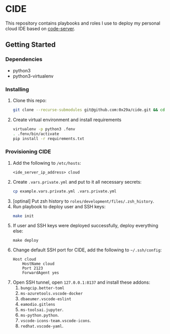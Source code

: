 # CIDE

This repository contains playbooks and roles I use to deploy my personal cloud IDE based on [code-server](https://github.com/cdr/code-server).

## Getting Started

### Dependencies

* python3
* python3-virtualenv

### Installing

1. Clone this repo:
    ```bash
    git clone --recurse-submodules git@github.com:0x29a/cide.git && cd cide
    ```
1. Create virtual environment and install requirements
    ```bash
    virtualenv -p python3 .fenv
    . .fenv/bin/activate
    pip install -r requirements.txt
    ```

### Provisioning CIDE

1. Add the following to `/etc/hosts`:
    ```
    <ide_server_ip_address> cloud
    ```
1. Create `.vars.private.yml` and put to it all necessary secrets:
    ```bash
    cp example.vars.private.yml .vars.private.yml
    ```
1. [optinal] Put zsh history to `roles/development/files/.zsh_history`.
1. Run playbook to deploy user and SSH keys:
    ```bash
    make init
    ```
1. If user and SSH keys were deployed successfully, deploy everything else:
    ```
    make deploy
    ```
1. Change default SSH port for CIDE, add the following to `~/.ssh/config`:
    ```
    Host cloud
        HostName cloud
        Port 2123
        ForwardAgent yes
    ```
1. Open SSH tunnel, open `127.0.0.1:8137` and install these addons:
    1. `bungcip.better-toml`
    1. `ms-azuretools.vscode-docker`
    1. `dbaeumer.vscode-eslint`
    1. `eamodio.gitlens`
    1. `ms-toolsai.jupyter`.
    1. `ms-python.python`.
    1. `vscode-icons-team.vscode-icons`.
    1. `redhat.vscode-yaml`.
